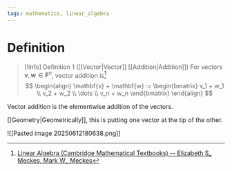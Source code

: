 ```yaml
---
tags: mathematics, linear_algebra
---
```


# Definition

> [!info] Definition 1 ([[Vector|Vector]] [[Addition|Addition]])
> For vectors $\mathbf{v}, \mathbf{w} \in \mathbf{F}^n$, vector addition is[^1]
> $$
> \begin{align}
> \mathbf{v} + \mathbf{w} := \begin{bmatrix}
> v_1 + w_1 \\
> v_2 + w_2 \\
> \dots \\
> v_n + w_n
> \end{bmatrix}
> \end{align}
> $$

Vector addition is the elementwise addition of the vectors.

[[Geometry|Geometrically]], this is putting one vector at the tip of the other.

![[Pasted image 20250612180638.png]]

[^1]: [Linear Algebra (Cambridge Mathematical Textbooks) -- Elizabeth S_ Meckes, Mark W_ Meckes](zotero://open-pdf/library/items/HG5B3R7J?page=46)